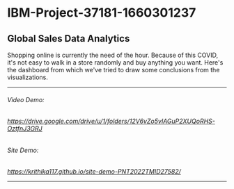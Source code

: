 # IBM-Project-37181-1660301237
## Global Sales Data Analytics
Shopping online is currently the need of the hour. Because of this COVID, it's not easy to walk in a store randomly and buy anything you want. Here's the dashboard from which we've tried to draw some conclusions from the visualizations.
<hr>
<h6>Video Demo: <h6>

https://drive.google.com/drive/u/1/folders/12V6vZo5vIAGuP2XUQoRHS-OztfnJ3GRJ
<br>
<h6>Site Demo: <h6>

https://krithika117.github.io/site-demo-PNT2022TMID27582/
<hr>
